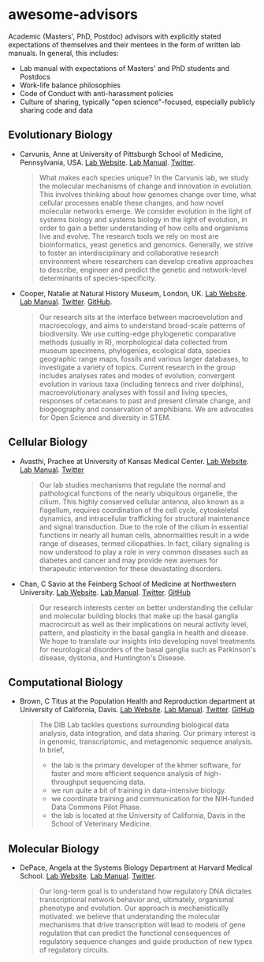 # awesome-advisors
Academic (Masters', PhD, Postdoc) advisors with explicitly stated expectations of themselves and their mentees in the form of written lab manuals. In general, this includes:
- Lab manual with expectations of Masters' and PhD students and Postdocs
- Work-life balance philosophies
- Code of Conduct with anti-harassment policies
- Culture of sharing, typically "open science"-focused, especially publicly sharing code and data

## Evolutionary Biology

* Carvunis, Anne at University of Pittsburgh School of Medicine, Pennsylvania, USA. [Lab Website](https://www.csb.pitt.edu/faculty/carvunis/). [Lab Manual](https://docs.google.com/document/d/1527btfgL-NcJiO3TZnjJ61VDmMiCJvuiunoA6XTi488/edit). [Twitter](https://twitter.com/carvunis).
  > What makes each species unique? In the Carvunis lab, we study the molecular mechanisms of change and innovation in evolution. This involves thinking about how genomes change over time, what cellular processes enable these changes, and how novel molecular networks emerge. We consider evolution in the light of systems biology and systems biology in the light of evolution, in order to gain a better understanding of how cells and organisms live and evolve. The research tools we rely on most are bioinformatics, yeast genetics and genomics. Generally, we strive to foster an interdisciplinary and collaborative research environment where researchers can develop creative approaches to describe, engineer and predict the genetic and network-level determinants of species-specificity.


* Cooper, Natalie at Natural History Museum, London, UK. [Lab Website](http://nhcooper123.github.io/). [Lab Manual](https://github.com/nhcooper123/macro-group-info). [Twitter](https://twitter.com/nhcooper123). [GitHub](https://github.com/nhcooper123).
  > Our research sits at the interface between macroevolution and macroecology, and aims to understand broad-scale patterns of biodiversity. We use cutting-edge phylogenetic comparative methods (usually in R), morphological data collected from museum specimens, phylogenies, ecological data, species geographic range maps, fossils and various larger databases, to investigate a variety of topics. Current research in the group includes analyses rates and modes of evolution, convergent evolution in various taxa (including tenrecs and river dolphins), macroevolutionary analyses with fossil and living species, responses of cetaceans to past and present climate change, and biogeography and conservation of amphibians. We are advocates for Open Science and diversity in STEM.


## Cellular Biology

* Avasthi, Prachee at University of Kansas Medical Center. [Lab Website](http://www.avasthilab.org/). [Lab Manual](http://www.avasthilab.org/lab-policies-and-tips/). [Twitter](https://twitter.com/PracheeAC)
  > Our lab studies mechanisms that regulate the normal and pathological functions of the nearly ubiquitous organelle, the cilium. This highly conserved cellular antenna, also known as a flagellum, requires coordination of the cell cycle, cytoskeletal dynamics, and intracellular trafficking for structural maintenance and signal transduction. Due to the role of the cilium in essential functions in nearly all human cells, abnormalities result in a wide range of diseases, termed ciliopathies. In fact, ciliary signaling is now understood to play a role in very common diseases such as diabetes and cancer and may provide new avenues for therapeutic intervention for these devastating disorders.
  
* Chan, C Savio at the Feinberg School of Medicine at Northwestern University. [Lab Website](https://www.saviochanlab.org/). [Lab Manual](https://www.saviochanlab.org/join). [Twitter](https://twitter.com/csaviochan). [GitHub](https://github.com/chanlab/)
  > Our research interests center on better understanding the cellular and molecular building blocks that make up the basal ganglia macrocircuit as well as their implications on neural activity level, pattern, and plasticity in the basal ganglia in health and disease. We hope to translate our insights into developing novel treatments for neurological disorders of the basal ganglia such as Parkinson's disease, dystonia, and Huntington's Disease. 

  
## Computational Biology

* Brown, C Titus at the Population Health and Reproduction department at University of California, Davis. [Lab Website](http://ivory.idyll.org/lab/index.html). [Lab Manual](http://ivory.idyll.org/lab/work-guidelines.html). [Twitter](https://twitter.com/ctitusbrown). [GitHub](https://github.com/dib-lab/)
  > The DIB Lab tackles questions surrounding biological data analysis, data integration, and data sharing. Our primary interest is in genomic, transcriptomic, and metagenomic sequence analysis.
  > In brief,
  > 
  > - the lab is the primary developer of the khmer software, for faster and more efficient sequence analysis of high-throughput sequencing data.
  > - we run quite a bit of training in data-intensive biology.
  > - we coordinate training and communication for the NIH-funded Data Commons Pilot Phase.
  > - the lab is located at the University of California, Davis in the School of Veterinary Medicine.
  
## Molecular Biology

* DePace, Angela at the Systems Biology Department at Harvard Medical School. [Lab Website](https://depace.med.harvard.edu/). [Lab Manual](https://depace.med.harvard.edu/?page_id=408). [Twitter](https://twitter.com/depacelab).
  > Our long-term goal is to understand how regulatory DNA dictates transcriptional network behavior and, ultimately, organismal phenotype and evolution. Our approach is mechanistically motivated: we believe that understanding the molecular mechanisms that drive transcription will lead to models of gene regulation that can predict the functional consequences of regulatory sequence changes and guide production of new types of regulatory circuits.




